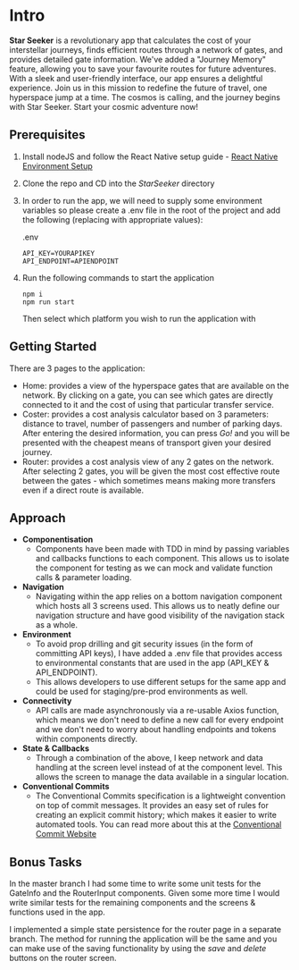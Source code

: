 # Intro

**Star Seeker** is a revolutionary app that calculates the cost of your interstellar journeys, finds efficient routes through a network of gates, and provides detailed gate information.
We've added a "Journey Memory" feature, allowing you to save your favourite routes for future adventures. With a sleek and user-friendly interface, our app ensures a delightful experience. Join us in this mission to redefine the future of travel, one hyperspace jump at a time. The cosmos is calling, and the journey begins with Star Seeker. Start your cosmic adventure now!

## Prerequisites

1. Install nodeJS and follow the React Native setup guide - [React Native Environment Setup](https://reactnative.dev/docs/environment-setup)
2. Clone the repo and CD into the _StarSeeker_ directory
3. In order to run the app, we will need to supply some environment variables so please create a .env file in the root of the project and add the following (replacing with appropriate values):

   .env

   ```
   API_KEY=YOURAPIKEY
   API_ENDPOINT=APIENDPOINT
   ```

4. Run the following commands to start the application
   ```
   npm i
   npm run start
   ```
   Then select which platform you wish to run the application with

## Getting Started

There are 3 pages to the application:

- Home: provides a view of the hyperspace gates that are available on the network. By clicking on a gate, you can see which gates are directly connected to it and the cost of using that particular transfer service.
- Coster: provides a cost analysis calculator based on 3 parameters: distance to travel, number of passengers and number of parking days. After entering the desired information, you can press _Go!_ and you will be presented with the cheapest means of transport given your desired journey.
- Router: provides a cost analysis view of any 2 gates on the network. After selecting 2 gates, you will be given the most cost effective route between the gates - which sometimes means making more transfers even if a direct route is available.

## Approach

- **Componentisation**
  - Components have been made with TDD in mind by passing variables and callbacks functions to each component. This allows us to isolate the component for testing as we can mock and validate function calls & parameter loading.
- **Navigation**
  - Navigating within the app relies on a bottom navigation component which hosts all 3 screens used. This allows us to neatly define our navigation structure and have good visibility of the navigation stack as a whole.
- **Environment**
  - To avoid prop drilling and git security issues (in the form of committing API keys), I have added a .env file that provides access to environmental constants that are used in the app (API_KEY & API_ENDPOINT).
  - This allows developers to use different setups for the same app and could be used for staging/pre-prod environments as well.
- **Connectivity**
  - API calls are made asynchronously via a re-usable Axios function, which means we don't need to define a new call for every endpoint and we don't need to worry about handling endpoints and tokens within components directly.
- **State & Callbacks**
  - Through a combination of the above, I keep network and data handling at the screen level instead of at the component level. This allows the screen to manage the data available in a singular location.
- **Conventional Commits**
  - The Conventional Commits specification is a lightweight convention on top of commit messages. It provides an easy set of rules for creating an explicit commit history; which makes it easier to write automated tools. You can read more about this at the [Conventional Commit Website](https://www.conventionalcommits.org/en/v1.0.0/)

## Bonus Tasks

In the master branch I had some time to write some unit tests for the GateInfo and the RouterInput components. Given some more time I would write similar tests for the remaining components and the screens & functions used in the app.

I implemented a simple state persistence for the router page in a separate branch. The method for running the application will be the same and you can make use of the saving functionality by using the _save_ and _delete_ buttons on the router screen.
